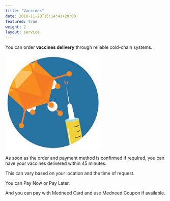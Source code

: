 ```yaml
---
title: "Vaccines"
date: 2018-11-28T15:14:41+20:00
featured: true
weight: 2
layout: service
---
```


You can order **vaccines delivery** through reliable cold-chain systems.

![Vaccine Supply](/images/illustrations/vaccine.jpg)

As soon as the order and payment method is confirmed if required, you can have your vaccines delivered within 45 minutes. 

This can vary based on your location and the time of request.

You can Pay Now or Pay Later.

And you can pay with Medneed Card and use Medneed Coupon if available.




